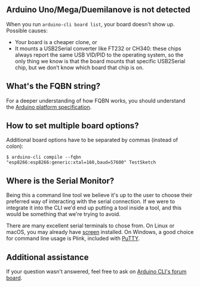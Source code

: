 ## Arduino Uno/Mega/Duemilanove is not detected

When you run `arduino-cli board list`, your board doesn't show up. Possible causes:

- Your board is a cheaper clone, or
- It mounts a USB2Serial converter like FT232 or CH340: these chips always report the same USB VID/PID to the operating
  system, so the only thing we know is that the board mounts that specific USB2Serial chip, but we don’t know which
  board that chip is on.

## What's the FQBN string?

For a deeper understanding of how FQBN works, you should understand the [Arduino platform specification][0].

## How to set multiple board options?

Additional board options have to be separated by commas (instead of colon):

`$ arduino-cli compile --fqbn "esp8266:esp8266:generic:xtal=160,baud=57600" TestSketch`

## Where is the Serial Monitor?

Being this a command line tool we believe it's up to the user to choose their preferred way of interacting with the
serial connection. If we were to integrate it into the CLI we'd end up putting a tool inside a tool, and this would be
something that we're trying to avoid.

There are many excellent serial terminals to chose from. On Linux or macOS, you may already have [screen][screen]
installed. On Windows, a good choice for command line usage is Plink, included with [PuTTY][putty].

## Additional assistance

If your question wasn't answered, feel free to ask on [Arduino CLI's forum board][1].

[0]: platform-specification.md
[1]: https://forum.arduino.cc/index.php?board=145.0
[screen]: https://www.gnu.org/software/screen/manual/screen.html
[putty]: https://www.chiark.greenend.org.uk/~sgtatham/putty/
